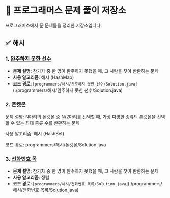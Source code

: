 # 📘 프로그래머스 문제 풀이 저장소

프로그래머스에서 푼 문제들을 정리한 저장소입니다.

## ✅ 해시

### 1. [완주하지 못한 선수](https://school.programmers.co.kr/learn/courses/30/lessons/42576)
- **문제 설명**: 참가자 중 한 명이 완주하지 못했을 때, 그 사람을 찾아 반환하는 문제
- **사용 알고리즘**: 해시 (HashMap)
- **코드 경로**: [`programmers/해시/완주하지 못한 선수/Solution.java`](./programmers/해시/완주하지 못한 선수/Solution.java)

### 2. 폰켓몬
문제 설명: N마리의 폰켓몬 중 N/2마리를 선택할 때, 가장 다양한 종류의 폰켓몬을 선택할 수 있는 최대 종류 수를 반환하는 문제

사용 알고리즘: 해시 (HashSet)

코드 경로: programmers/해시/폰켓몬/Solution.java


### 3. [전화번호 목](https://school.programmers.co.kr/learn/courses/30/lessons/42577)
- **문제 설명**: 참가자 중 한 명이 완주하지 못했을 때, 그 사람을 찾아 반환하는 문제
- **사용 알고리즘**: 정렬
- **코드 경로**: [`programmers/해시/전화번호 목록/Solution.java`](./programmers/해시/전화번호 목록/Solution.java)
